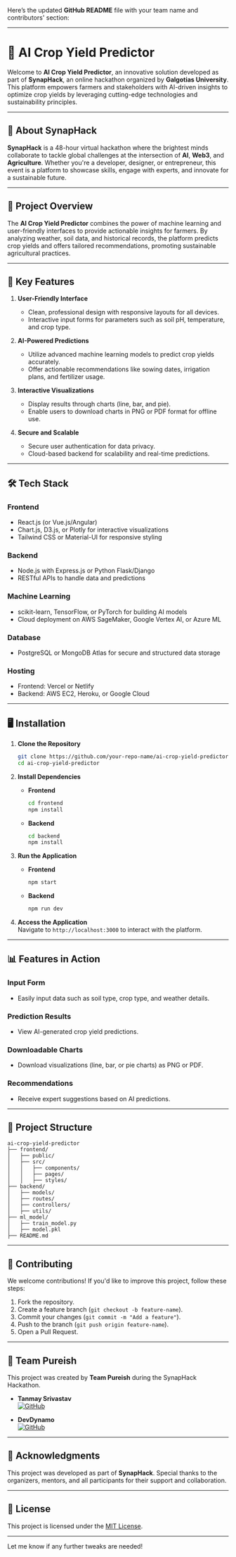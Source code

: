Here’s the updated **GitHub README** file with your team name and contributors' section:  

---

# 🌾 AI Crop Yield Predictor  

Welcome to **AI Crop Yield Predictor**, an innovative solution developed as part of **SynapHack**, an online hackathon organized by **Galgotias University**. This platform empowers farmers and stakeholders with AI-driven insights to optimize crop yields by leveraging cutting-edge technologies and sustainability principles.  

---

## 🌟 About SynapHack  
**SynapHack** is a 48-hour virtual hackathon where the brightest minds collaborate to tackle global challenges at the intersection of **AI**, **Web3**, and **Agriculture**. Whether you're a developer, designer, or entrepreneur, this event is a platform to showcase skills, engage with experts, and innovate for a sustainable future.  

---

## 🚀 Project Overview  
The **AI Crop Yield Predictor** combines the power of machine learning and user-friendly interfaces to provide actionable insights for farmers. By analyzing weather, soil data, and historical records, the platform predicts crop yields and offers tailored recommendations, promoting sustainable agricultural practices.  

---

## 🌱 Key Features  
1. **User-Friendly Interface**  
   - Clean, professional design with responsive layouts for all devices.  
   - Interactive input forms for parameters such as soil pH, temperature, and crop type.  

2. **AI-Powered Predictions**  
   - Utilize advanced machine learning models to predict crop yields accurately.  
   - Offer actionable recommendations like sowing dates, irrigation plans, and fertilizer usage.  

3. **Interactive Visualizations**  
   - Display results through charts (line, bar, and pie).  
   - Enable users to download charts in PNG or PDF format for offline use.  

4. **Secure and Scalable**  
   - Secure user authentication for data privacy.  
   - Cloud-based backend for scalability and real-time predictions.  

---

## 🛠️ Tech Stack  

### **Frontend**  
- React.js (or Vue.js/Angular)  
- Chart.js, D3.js, or Plotly for interactive visualizations  
- Tailwind CSS or Material-UI for responsive styling  

### **Backend**  
- Node.js with Express.js or Python Flask/Django  
- RESTful APIs to handle data and predictions  

### **Machine Learning**  
- scikit-learn, TensorFlow, or PyTorch for building AI models  
- Cloud deployment on AWS SageMaker, Google Vertex AI, or Azure ML  

### **Database**  
- PostgreSQL or MongoDB Atlas for secure and structured data storage  

### **Hosting**  
- Frontend: Vercel or Netlify  
- Backend: AWS EC2, Heroku, or Google Cloud  

---

## 🖥️ Installation  

1. **Clone the Repository**  
   ```bash  
   git clone https://github.com/your-repo-name/ai-crop-yield-predictor.git  
   cd ai-crop-yield-predictor  
   ```  

2. **Install Dependencies**  
   - **Frontend**  
     ```bash  
     cd frontend  
     npm install  
     ```  

   - **Backend**  
     ```bash  
     cd backend  
     npm install  
     ```  

3. **Run the Application**  
   - **Frontend**  
     ```bash  
     npm start  
     ```  
   - **Backend**  
     ```bash  
     npm run dev  
     ```  

4. **Access the Application**  
   Navigate to `http://localhost:3000` to interact with the platform.  

---

## 📊 Features in Action  

### Input Form  
- Easily input data such as soil type, crop type, and weather details.  

### Prediction Results  
- View AI-generated crop yield predictions.  

### Downloadable Charts  
- Download visualizations (line, bar, or pie charts) as PNG or PDF.  

### Recommendations  
- Receive expert suggestions based on AI predictions.  

---

## 📂 Project Structure  
```
ai-crop-yield-predictor  
├── frontend/  
│   ├── public/  
│   ├── src/  
│   │   ├── components/  
│   │   ├── pages/  
│   │   ├── styles/  
├── backend/  
│   ├── models/  
│   ├── routes/  
│   ├── controllers/  
│   ├── utils/  
├── ml_model/  
│   ├── train_model.py  
│   ├── model.pkl  
├── README.md  
```  

---

## 🤝 Contributing  
We welcome contributions! If you'd like to improve this project, follow these steps:  

1. Fork the repository.  
2. Create a feature branch (`git checkout -b feature-name`).  
3. Commit your changes (`git commit -m "Add a feature"`).  
4. Push to the branch (`git push origin feature-name`).  
5. Open a Pull Request.  

---

## 👥 Team Pureish  
This project was created by **Team Pureish** during the SynapHack Hackathon.  

- **Tanmay Srivastav**  
  [![GitHub](https://img.shields.io/badge/GitHub-Tanmay019AI-blue?logo=github)](https://github.com/tanmay019ai/)  

- **DevDynamo**  
  [![GitHub](https://img.shields.io/badge/GitHub-DevDynamo0125-blue?logo=github)](https://github.com/DevDynamo0125/)  

---

## 🎉 Acknowledgments  
This project was developed as part of **SynapHack**. Special thanks to the organizers, mentors, and all participants for their support and collaboration.  

---

## 📜 License  
This project is licensed under the [MIT License](LICENSE).  

---  

Let me know if any further tweaks are needed!
